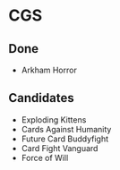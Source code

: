 # CGS

## Done
- Arkham Horror

## Candidates
- Exploding Kittens
- Cards Against Humanity
- Future Card Buddyfight
- Card Fight Vanguard
- Force of Will
